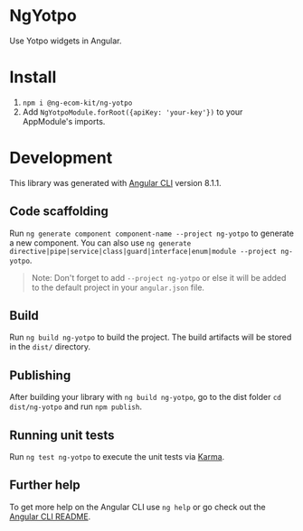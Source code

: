 # NgYotpo

Use Yotpo widgets in Angular.

# Install

1. `npm i @ng-ecom-kit/ng-yotpo`
2. Add `NgYotpoModule.forRoot({apiKey: 'your-key'})` to your AppModule's imports.

# Development

This library was generated with [Angular CLI](https://github.com/angular/angular-cli) version 8.1.1.

## Code scaffolding

Run `ng generate component component-name --project ng-yotpo` to generate a new component. You can also use `ng generate directive|pipe|service|class|guard|interface|enum|module --project ng-yotpo`.

> Note: Don't forget to add `--project ng-yotpo` or else it will be added to the default project in your `angular.json` file.

## Build

Run `ng build ng-yotpo` to build the project. The build artifacts will be stored in the `dist/` directory.

## Publishing

After building your library with `ng build ng-yotpo`, go to the dist folder `cd dist/ng-yotpo` and run `npm publish`.

## Running unit tests

Run `ng test ng-yotpo` to execute the unit tests via [Karma](https://karma-runner.github.io).

## Further help

To get more help on the Angular CLI use `ng help` or go check out the [Angular CLI README](https://github.com/angular/angular-cli/blob/master/README.md).
